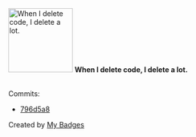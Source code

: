 <img src="https://my-badges.github.io/my-badges/mass-delete-commit.png" alt="When I delete code, I delete a lot." title="When I delete code, I delete a lot." width="128">
<strong>When I delete code, I delete a lot.</strong>
<br><br>

Commits:

- <a href="https://github.com/kibongos40/express/commit/796d5a8d52e60787d20a612d71a33613ce9ae736">796d5a8</a>


Created by <a href="https://github.com/my-badges/my-badges">My Badges</a>